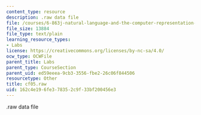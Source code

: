 ```yaml
---
content_type: resource
description: .raw data file
file: /courses/6-863j-natural-language-and-the-computer-representation-of-knowledge-spring-2003/162c4e196fe378352c9f33bf200456e3_cf05.raw
file_size: 13884
file_type: text/plain
learning_resource_types:
- Labs
license: https://creativecommons.org/licenses/by-nc-sa/4.0/
ocw_type: OCWFile
parent_title: Labs
parent_type: CourseSection
parent_uid: ed59eeea-9cb3-3556-fbe2-26c06f844506
resourcetype: Other
title: cf05.raw
uid: 162c4e19-6fe3-7835-2c9f-33bf200456e3
---
```

.raw data file